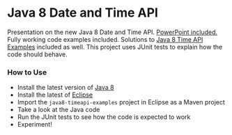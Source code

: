 # Java 8 Date and Time API 

Presentation on the new Java 8 Date and Time API. [PowerPoint included.](https://github.com/sualeh/java8-timeapi-examples/blob/master/Java%208%20Date%20and%20Time%20API.pptx?raw=true) Fully working code examples included. Solutions to [Java 8 Time API Examples] included as well. This project uses JUnit tests to explain how the code should behave.


### How to Use

- Install the latest version of [Java 8]
- Install the latest of [Eclipse]
- Import the `java8-timeapi-examples` project in Eclipse as a Maven project
- Take a look at the Java code
- Run the JUnit tests to see how the code is expected to work
- Experiment!



[Java 8]: http://www.oracle.com/technetwork/java/javase/downloads/index.html
[Eclipse]: https://www.eclipse.org/downloads/
[Java 8 Time API Examples]: http://docs.oracle.com/javase/tutorial/datetime/iso/QandE/questions.html
